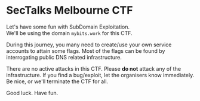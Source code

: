 # SecTalks Melbourne CTF

Let's have some fun with SubDomain Exploitation.<br />
We'll be using the domain `mybits.work` for this CTF.

During this journey, you many need to create/use your own service accounts to attain some flags. Most of the flags can be found by interrogating public DNS related infrastructure.

There are no active attacks in this CTF. Please **do not** attack any of the infrastructure.
If you find a bug/exploit, let the organisers know immediately. Be nice, or we'll terminate the CTF for all.

Good luck. Have fun.